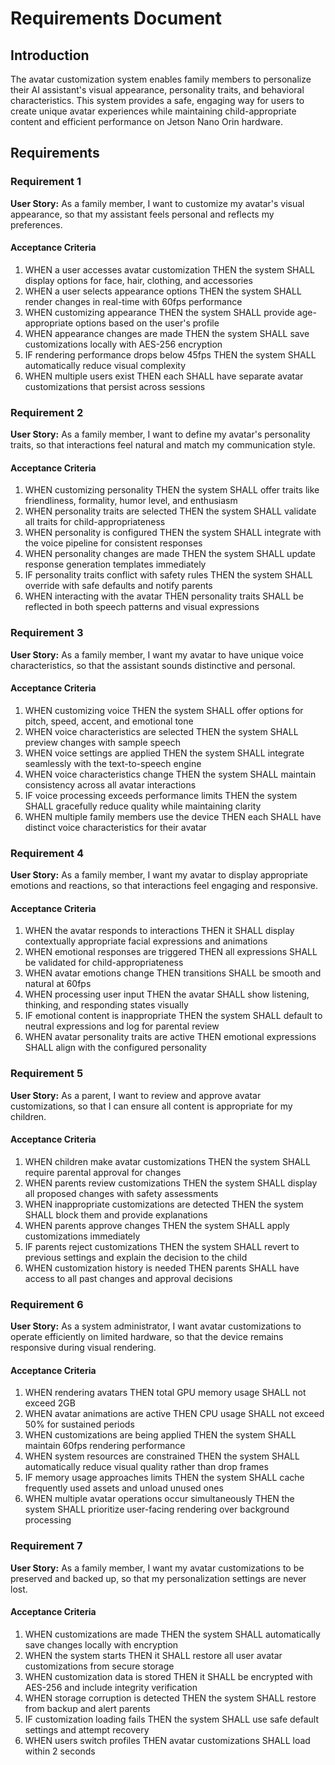 # Requirements Document

## Introduction

The avatar customization system enables family members to personalize their AI assistant's visual appearance, personality traits, and behavioral characteristics. This system provides a safe, engaging way for users to create unique avatar experiences while maintaining child-appropriate content and efficient performance on Jetson Nano Orin hardware.

## Requirements

### Requirement 1

**User Story:** As a family member, I want to customize my avatar's visual appearance, so that my assistant feels personal and reflects my preferences.

#### Acceptance Criteria

1. WHEN a user accesses avatar customization THEN the system SHALL display options for face, hair, clothing, and accessories
2. WHEN a user selects appearance options THEN the system SHALL render changes in real-time with 60fps performance
3. WHEN customizing appearance THEN the system SHALL provide age-appropriate options based on the user's profile
4. WHEN appearance changes are made THEN the system SHALL save customizations locally with AES-256 encryption
5. IF rendering performance drops below 45fps THEN the system SHALL automatically reduce visual complexity
6. WHEN multiple users exist THEN each SHALL have separate avatar customizations that persist across sessions

### Requirement 2

**User Story:** As a family member, I want to define my avatar's personality traits, so that interactions feel natural and match my communication style.

#### Acceptance Criteria

1. WHEN customizing personality THEN the system SHALL offer traits like friendliness, formality, humor level, and enthusiasm
2. WHEN personality traits are selected THEN the system SHALL validate all traits for child-appropriateness
3. WHEN personality is configured THEN the system SHALL integrate with the voice pipeline for consistent responses
4. WHEN personality changes are made THEN the system SHALL update response generation templates immediately
5. IF personality traits conflict with safety rules THEN the system SHALL override with safe defaults and notify parents
6. WHEN interacting with the avatar THEN personality traits SHALL be reflected in both speech patterns and visual expressions

### Requirement 3

**User Story:** As a family member, I want my avatar to have unique voice characteristics, so that the assistant sounds distinctive and personal.

#### Acceptance Criteria

1. WHEN customizing voice THEN the system SHALL offer options for pitch, speed, accent, and emotional tone
2. WHEN voice characteristics are selected THEN the system SHALL preview changes with sample speech
3. WHEN voice settings are applied THEN the system SHALL integrate seamlessly with the text-to-speech engine
4. WHEN voice characteristics change THEN the system SHALL maintain consistency across all avatar interactions
5. IF voice processing exceeds performance limits THEN the system SHALL gracefully reduce quality while maintaining clarity
6. WHEN multiple family members use the device THEN each SHALL have distinct voice characteristics for their avatar

### Requirement 4

**User Story:** As a family member, I want my avatar to display appropriate emotions and reactions, so that interactions feel engaging and responsive.

#### Acceptance Criteria

1. WHEN the avatar responds to interactions THEN it SHALL display contextually appropriate facial expressions and animations
2. WHEN emotional responses are triggered THEN all expressions SHALL be validated for child-appropriateness
3. WHEN avatar emotions change THEN transitions SHALL be smooth and natural at 60fps
4. WHEN processing user input THEN the avatar SHALL show listening, thinking, and responding states visually
5. IF emotional content is inappropriate THEN the system SHALL default to neutral expressions and log for parental review
6. WHEN avatar personality traits are active THEN emotional expressions SHALL align with the configured personality

### Requirement 5

**User Story:** As a parent, I want to review and approve avatar customizations, so that I can ensure all content is appropriate for my children.

#### Acceptance Criteria

1. WHEN children make avatar customizations THEN the system SHALL require parental approval for changes
2. WHEN parents review customizations THEN the system SHALL display all proposed changes with safety assessments
3. WHEN inappropriate customizations are detected THEN the system SHALL block them and provide explanations
4. WHEN parents approve changes THEN the system SHALL apply customizations immediately
5. IF parents reject customizations THEN the system SHALL revert to previous settings and explain the decision to the child
6. WHEN customization history is needed THEN parents SHALL have access to all past changes and approval decisions

### Requirement 6

**User Story:** As a system administrator, I want avatar customizations to operate efficiently on limited hardware, so that the device remains responsive during visual rendering.

#### Acceptance Criteria

1. WHEN rendering avatars THEN total GPU memory usage SHALL not exceed 2GB
2. WHEN avatar animations are active THEN CPU usage SHALL not exceed 50% for sustained periods
3. WHEN customizations are being applied THEN the system SHALL maintain 60fps rendering performance
4. WHEN system resources are constrained THEN the system SHALL automatically reduce visual quality rather than drop frames
5. IF memory usage approaches limits THEN the system SHALL cache frequently used assets and unload unused ones
6. WHEN multiple avatar operations occur simultaneously THEN the system SHALL prioritize user-facing rendering over background processing

### Requirement 7

**User Story:** As a family member, I want my avatar customizations to be preserved and backed up, so that my personalization settings are never lost.

#### Acceptance Criteria

1. WHEN customizations are made THEN the system SHALL automatically save changes locally with encryption
2. WHEN the system starts THEN it SHALL restore all user avatar customizations from secure storage
3. WHEN customization data is stored THEN it SHALL be encrypted with AES-256 and include integrity verification
4. WHEN storage corruption is detected THEN the system SHALL restore from backup and alert parents
5. IF customization loading fails THEN the system SHALL use safe default settings and attempt recovery
6. WHEN users switch profiles THEN avatar customizations SHALL load within 2 seconds